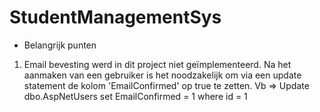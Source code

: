 # StudentManagementSys
- Belangrijk punten
1)
   Email bevesting werd in dit project niet geïmplementeerd.
   Na het aanmaken van een gebruiker is het noodzakelijk om via een update statement de kolom 'EmailConfirmed' op true te zetten.
  Vb => Update dbo.AspNetUsers set EmailConfirmed = 1 where id = 1
  
